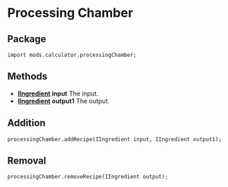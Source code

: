 # Processing Chamber

## Package
```zenscript
import mods.calculator.processingChamber;
```

## Methods

- **[IIngredient](/Vanilla/Variable_Types/IIngredient/) input** The input.
- **[IIngredient](/Vanilla/Variable_Types/IIngredient/) output1** The output.

## Addition
```zenscript
processingChamber.addRecipe(IIngredient input, IIngredient output1);
```

## Removal
```zenscript
processingChamber.removeRecipe(IIngredient output);
```
